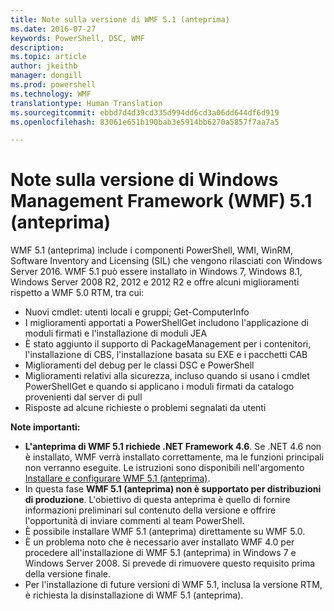 ```yaml
---
title: Note sulla versione di WMF 5.1 (anteprima)
ms.date: 2016-07-27
keywords: PowerShell, DSC, WMF
description: 
ms.topic: article
author: jkeithb
manager: dongill
ms.prod: powershell
ms.technology: WMF
translationtype: Human Translation
ms.sourcegitcommit: ebbd7d4d39cd335d994dd6cd3a06dd644df6d919
ms.openlocfilehash: 83061e651b190bab3e5914bb6270a5857f7aa7a5

---
```


# Note sulla versione di Windows Management Framework (WMF) 5.1 (anteprima) #

WMF 5.1 (anteprima) include i componenti PowerShell, WMI, WinRM, Software Inventory and Licensing (SIL) che vengono rilasciati con Windows Server 2016. WMF 5.1 può essere installato in Windows 7, Windows 8.1, Windows Server 2008 R2, 2012 e 2012 R2 e offre alcuni miglioramenti rispetto a WMF 5.0 RTM, tra cui:

- Nuovi cmdlet: utenti locali e gruppi; Get-ComputerInfo
- I miglioramenti apportati a PowerShellGet includono l'applicazione di moduli firmati e l'installazione di moduli JEA
- È stato aggiunto il supporto di PackageManagement per i contenitori, l'installazione di CBS, l'installazione basata su EXE e i pacchetti CAB
- Miglioramenti del debug per le classi DSC e PowerShell
- Miglioramenti relativi alla sicurezza, incluso quando si usano i cmdlet PowerShellGet e quando si applicano i moduli firmati da catalogo provenienti dal server di pull
- Risposte ad alcune richieste o problemi segnalati da utenti

**Note importanti:**

- **L'anteprima di WMF 5.1 richiede .NET Framework 4.6**. Se .NET 4.6 non è installato, WMF verrà installato correttamente, ma le funzioni principali non verranno eseguite. Le istruzioni sono disponibili nell'argomento [Installare e configurare WMF 5.1 (anteprima)](https://msdn.microsoft.com/en-us/powershell/wmf/5.1/install-configure). 
- In questa fase **WMF 5.1 (anteprima) non è supportato per distribuzioni di produzione**. L'obiettivo di questa anteprima è quello di fornire informazioni preliminari sul contenuto della versione e offrire l'opportunità di inviare commenti al team PowerShell.
- È possibile installare WMF 5.1 (anteprima) direttamente su WMF 5.0.
- È un problema noto che è necessario aver installato WMF 4.0 per procedere all'installazione di WMF 5.1 (anteprima) in Windows 7 e Windows Server 2008. Si prevede di rimuovere questo requisito prima della versione finale.
- Per l'installazione di future versioni di WMF 5.1, inclusa la versione RTM, è richiesta la disinstallazione di WMF 5.1 (anteprima).




<!--HONumber=Aug16_HO3-->


